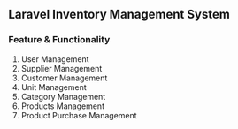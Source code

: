 ## Laravel Inventory Management System

### Feature & Functionality
1) User Management
2) Supplier Management
3) Customer Management
4) Unit Management
5) Category Management
3) Products Management
3) Product Purchase Management
